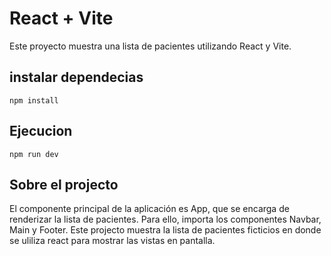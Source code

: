 # React + Vite

Este proyecto muestra una lista de pacientes utilizando React y Vite.

## instalar dependecias

`````
npm install
`````

## Ejecucion

`````
npm run dev
`````

## Sobre el projecto 

El componente principal de la aplicación es App, que se encarga de renderizar la lista de pacientes. Para ello, importa los componentes Navbar, Main y Footer.
Este projecto muestra la lista de pacientes ficticios en donde se uliliza react para mostrar las vistas en pantalla.